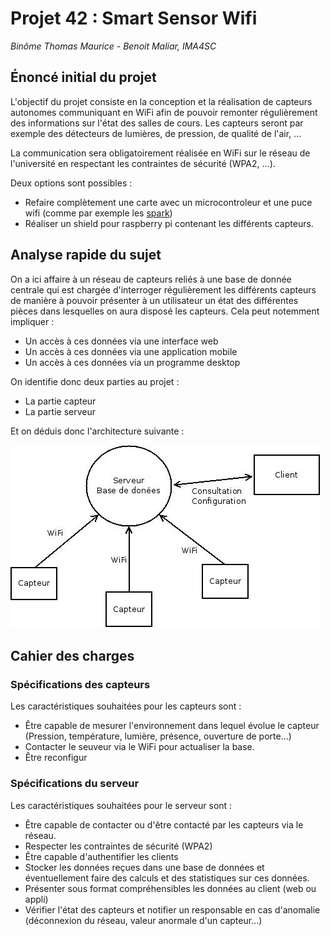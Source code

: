 # Projet 42 : Smart Sensor Wifi
*Binôme Thomas Maurice - Benoit Maliar, IMA4SC*

## Énoncé initial du projet
L'objectif du projet consiste en la conception et la réalisation de
capteurs autonomes communiquant en WiFi afin de pouvoir remonter
régulièrement des informations sur l'état des salles de cours.
Les capteurs seront par exemple des détecteurs de lumières,
de pression, de qualité de l'air, ...

La communication sera obligatoirement réalisée en WiFi sur le réseau
de l'université en respectant les contraintes de sécurité (WPA2, ...).

Deux options sont possibles :

 * Refaire complètement une carte avec un microcontroleur et une puce wifi
 (comme par exemple les [spark](https://www.spark.io/))
 * Réaliser un shield pour raspberry pi contenant les différents capteurs. 

## Analyse rapide du sujet
On a ici affaire à un réseau de capteurs reliés à une base de donnée centrale
qui est chargée d'interroger régulièrement les différents capteurs de manière
à pouvoir présenter à un utilisateur un état des différentes pièces dans
lesquelles on aura disposé les capteurs. Cela peut notemment impliquer :

 * Un accès à ces données via une interface web
 * Un accès à ces données via une application mobile
 * Un accès à ces données via un programme desktop
 
On identifie donc deux parties au projet :

 * La partie capteur
 * La partie serveur

Et on déduis donc l'architecture suivante :

![Diagramme fonctionnel](DiagrammeFonctionnel.jpg)

## Cahier des charges
### Spécifications des capteurs
Les caractéristiques souhaitées pour les capteurs sont :

 * Être capable de mesurer l'environnement dans lequel évolue le capteur
   (Pression, température, lumière, présence, ouverture de porte...)
 * Contacter le seuveur via le WiFi pour actualiser la base.
 * Être reconfigur

### Spécifications du serveur
Les caractéristiques souhaitées pour le serveur sont :

 * Être capable de contacter ou d'être contacté par les capteurs via le réseau.
 * Respecter les contraintes de sécurité (WPA2)
 * Être capable d'authentifier les clients
 * Stocker les données reçues dans une base de données et éventuellement
   faire des calculs et des statistiques sur ces données.
 * Présenter sous format compréhensibles les données au client (web ou appli)
 * Vérifier l'état des capteurs et notifier un responsable en cas d'anomalie
   (déconnexion du réseau, valeur anormale d'un capteur...)
